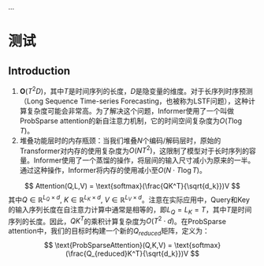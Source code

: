 <head>
       ...
       <script type="text/x-mathjax-config"> MathJax.Hub.Config({ TeX: { equationNumbers: { autoNumber: "all" } } }); </script>
       <script type="text/x-mathjax-config">
         MathJax.Hub.Config({
           tex2jax: {
             inlineMath: [ ['$','$'], ["\\(","\\)"] ],
             processEscapes: true
           }
         });
       </script>
       <script src="https://cdn.mathjax.org/mathjax/latest/MathJax.js?config=TeX-AMS-MML_HTMLorMML" type="text/javascript"></script>
       </head>

# 测试

## Introduction

1.  $\boldsymbol{O}(T^2D)$，其中$T$是时间序列的长度，$D$是隐变量的维度。对于长序列时序预测（Long Sequence Time-series Forecasting，也被称为LSTF问题），这种计算复杂度可能会非常高。为了解决这个问题，Informer使用了一个叫做ProbSparse attention的新自注意力机制，它的时间空间复杂度为$O(T \log T)$。
2. 堆叠功能层时的内存瓶颈：当我们堆叠$N$个编码/解码层时，原始的Transformer对内存的使用复杂度为$O(NT^2)$，这限制了模型对于长时序列的容量。Informer使用了一个蒸馏的操作，将层间的输入尺寸减小为原来的一半。通过这种操作，Informer将内存的使用减小至$O(N \cdot T \log T)$。

$$
Attention(Q,L,V) = \text{softmax}(\frac{QK^T}{\sqrt{d_k}})V
$$
其中$Q \in \mathbb{R}^{L_Q \times d}$, $K \in \mathbb{R}^{L_K \times d}$, $V \in \mathbb{R}^{L_V \times d}$。注意在实际应用中，Query和Key的输入序列长度在自注意力计算中通常是相等的，即$L_Q = L_K = T$，其中$T$是时间序列的长度。因此，$QK^T$的乘积计算复杂度为$O(T^2 \cdot d)$。在ProbSparse attention中，我们的目标时构建一个新的$Q_{reduced}$矩阵，定义为：
$$
\text{ProbSparseAttention}(Q,K,V) = \text{softmax}(\frac{Q_{reduced}K^T}{\sqrt{d_k}})V
$$